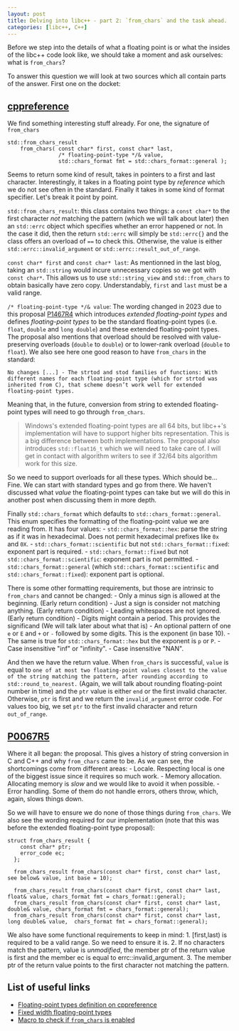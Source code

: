 ```yaml
---
layout: post
title: Delving into libc++ - part 2: `from_chars` and the task ahead.
categories: [libc++, C++]
---
```

Before we step into the details of what a floating point is or what the insides of the libc++ code look like, we should take a moment and ask ourselves: what is `from_chars`?

To answer this question we will look at two sources which all contain parts of the answer. First one on the docket:

## [cppreference](https://en.cppreference.com/w/cpp/utility/from_chars)

We find something interesting stuff already. For one, the signature of `from_chars`

```
std::from_chars_result
    from_chars( const char* first, const char* last,
                /* floating-point-type */& value,
                std::chars_format fmt = std::chars_format::general );
```
Seems to return some kind of result, takes in pointers to a first and last character. Interestingly, it takes in a floating point type by _reference_ which we do not see often in the standard. Finally it takes in some kind of format specifier. Let's break it point by point.

<!--more-->

`std::from_chars_result`: this class contains two things: a `const char*` to the first character _not_ matching the pattern (which we will talk about later) then an `std::errc` object which specifies whether an error happened or not. In the case it did, then the return `std::errc` will simply be `std::errc{}` and the class offers an overload of `==` to check this. Otherwise, the value is either `std::errc::invalid_argument` or `std::errc::result_out_of_range`.

`const char* first` and `const char* last`: As mentionned in the last blog, taking an `std::string` would incure unnecessary copies so we got with `const char*`. This allows us to use `std::string_view` and `std::from_chars` to obtain basically have zero copy. Understandably, `first` and `last` must be a valid range.

`/* floating-point-type */& value`: The wording changed in 2023 due to this proposal [P1467R4](https://www.open-std.org/jtc1/sc22/wg21/docs/papers/2020/p1467r4.html#motivation) which introduces _extended floating-point types_ and defines _floating-point types_ to be the standard floating-point types (i.e. `float`, `double` and `long double`) and these extended floating-point types. The proposal also mentions that overload should be resolved with value-preserving overloads (`double` to `double`) or to lower-rank overload (`double` to `float`). We also see here one good reason to have `from_chars` in the standard:

```No changes [...] - The strtod and stod families of functions: With different names for each floating-point type (which for strtod was inherited from C), that scheme doesn’t work well for extended floating-point types.```

Meaning that, in the future, conversion from string to extended floating-point types will need to go through `from_chars`.

> Windows's extended floating-point types are all 64 bits, but libc++'s implementation will have to support higher bits representation. This is a big difference between both implementations.
> The proposal also introduces `std::float16_t` which we will need to take care of. I will get in contact with algorithm writers to see if 32/64 bits algorithm work for this size.

So we need to support overloads for all these types. Which should be... Fine. We can start with standard types and go from there. We haven't discussed what _value_ the floating-point types can take but we will do this in another post when discussing them in more depth.

Finally `std::chars_format` which defaults to `std::chars_format::general`. This enum specifies the formatting of the floating-point value we are reading from. It has four values:
    - `std::chars_format::hex`: parse the string as if it was in hexadecimal. Does not permit hexadecimal prefixes like `0x` and `0X`.
    - `std::chars_format::scientific` but not `std::chars_format::fixed`: exponent part is required.
    - `std::chars_format::fixed` but not `std::chars_format::scientific`: exponent part is not permitted.
    - `std::chars_format::general` (which `std::chars_format::scientific` and `std::chars_format::fixed`): exponent part is optional.

There is some other formatting requirements, but those are intrinsic to `from_chars` and cannot be changed:
    - Only a minus sign is allowed at the beginning. (Early return condition)
    - Just a sign is consider not matching anything. (Early return condition)
    - Leading whitespaces are not ignored. (Early return condition)
    - Digits might contain a period. This provides the significand (We will talk later about what that is)
    - An optional pattern of one `e` or `E` and `+` or `-` followed by some digits. This is the exponent (in base 10).
    - The same is true for `std::chars_format::hex` but the exponent is `p` or `P`.
    - Case insensitive "inf" or "infinity".
    - Case insensitive "NAN".

And then we have the return value. When `from_chars` is successful, `value` is equal to `one of at most two floating-point values closest to the value of the string matching the pattern, after rounding according to std::round_to_nearest.` (Again, we will talk about rounding floating-point number in time) and the `ptr` value is either `end` or the first invalid character. Otherwise, `ptr` is first and we return the `invalid_argument` error code. For values too big, we set `ptr` to the first invalid character and return `out_of_range`.

## [P0067R5](https://www.open-std.org/jtc1/sc22/wg21/docs/papers/2016/p0067r5.html)
Where it all began: the proposal. This gives a history of string conversion in C and C++ and why `from_chars` came to be. As we can see, the shortcomings come from different areas:
    - Locale. Respecting local is one of the biggest issue since it requires so much work.
    - Memory allocation. Allocating memory is *slow* and we would like to avoid it when possible.
    - Error handling. Some of them do not handle errors, others throw, which, again, slows things down.

So we will have to ensure we do none of those things during `from_chars`. We also see the wording required for our implementation (note that this was before the extended floating-point type proposal):
```
struct from_chars_result {
    const char* ptr;
    error_code ec;
  };

  from_chars_result from_chars(const char* first, const char* last, see below& value, int base = 10);  

  from_chars_result from_chars(const char* first, const char* last, float& value, chars_format fmt = chars_format::general);  
  from_chars_result from_chars(const char* first, const char* last, double& value, chars_format fmt = chars_format::general);  
  from_chars_result from_chars(const char* first, const char* last, long double& value,  chars_format fmt = chars_format::general);
```

We also have some functional requirements to keep in mind:
    1. [first,last) is required to be a valid range. So we need to ensure it is.
    2. If no characters match the pattern, value is _unmodified_, the member ptr of the return value is first and the member ec is equal to errc::invalid_argument.
    3. The member ptr of the return value points to the first character not matching the pattern.

## List of useful links
- [Floating-point types definition on cppreference](https://en.cppreference.com/w/cpp/language/types)
- [Fixed width floating-point types](https://en.cppreference.com/w/cpp/types/floating-point)
- [Macro to check if `from_chars` is enabled](https://en.cppreference.com/w/cpp/feature_test#cpp_lib_to_chars)

